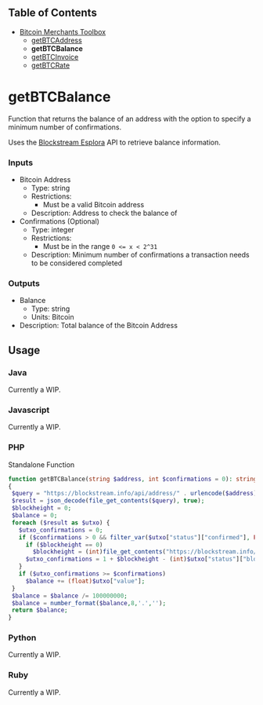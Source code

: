 ## Table of Contents
- [Bitcoin Merchants Toolbox][Toolbox]
  - [getBTCAddress][getBTCAddress]
  - **getBTCBalance**
  - [getBTCInvoice][getBTCInvoice]
  - [getBTCRate][getBTCRate]

# getBTCBalance
Function that returns the balance of an address with the option to specify a minimum number of confirmations.

Uses the [Blockstream Esplora][esplora] API to retrieve balance information.

### Inputs
- Bitcoin Address
  - Type: string
  - Restrictions:
    - Must be a valid Bitcoin address
  - Description: Address to check the balance of
- Confirmations (Optional)
  - Type: integer
  - Restrictions:
    - Must be in the range `0 <= x < 2^31`
  - Description: Minimum number of confirmations a transaction needs to be considered completed

### Outputs
- Balance
  - Type: string
  - Units: Bitcoin
- Description: Total balance of the Bitcoin Address

## Usage

### Java
Currently a WIP.

### Javascript
Currently a WIP.

### PHP
Standalone Function
```php
function getBTCBalance(string $address, int $confirmations = 0): string
{
 $query = "https://blockstream.info/api/address/" . urlencode($address) . "/utxo";
 $result = json_decode(file_get_contents($query), true);
 $blockheight = 0;
 $balance = 0;
 foreach ($result as $utxo) {
   $utxo_confirmations = 0;
   if ($confirmations > 0 && filter_var($utxo["status"]["confirmed"], FILTER_VALIDATE_BOOLEAN, FILTER_NULL_ON_FAILURE)) {
     if ($blockheight == 0)
       $blockheight = (int)file_get_contents("https://blockstream.info/api/blocks/tip/height");
     $utxo_confirmations = 1 + $blockheight - (int)$utxo["status"]["block_height"];
   }
   if ($utxo_confirmations >= $confirmations)
     $balance += (float)$utxo["value"];
 }
 $balance = $balance /= 100000000;
 $balance = number_format($balance,8,'.','');
 return $balance;
}
```

### Python
Currently a WIP.

### Ruby
Currently a WIP.


[esplora]: https://github.com/Blockstream/esplora
[Toolbox]: ../
[getBTCAddress]: ../getBTCAddress/
[getBTCInvoice]: ../getBTCInvoice/
[getBTCRate]: ../getBTCRate/
